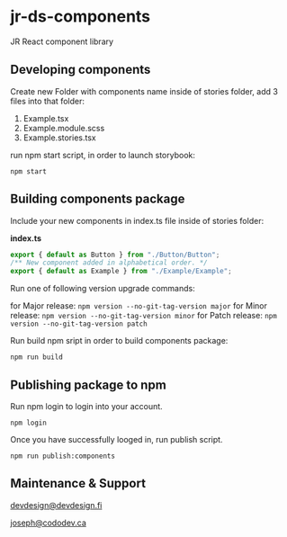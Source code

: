 # jr-ds-components

JR React component library

## Developing components

Create new Folder with components name inside of stories folder, add 3 files into that folder:

1. Example.tsx
2. Example.module.scss
3. Example.stories.tsx

run npm start script, in order to launch storybook:

`npm start`

## Building components package

Include your new components in index.ts file inside of stories folder:

**index.ts**

```ts
export { default as Button } from "./Button/Button";
/** New component added in alphabetical order. */
export { default as Example } from "./Example/Example";
```

Run one of following version upgrade commands:

for Major release:
`npm version --no-git-tag-version major`
for Minor release:
`npm version --no-git-tag-version minor`
for Patch release:
`npm version --no-git-tag-version patch`

Run build npm sript in order to build components package:

`npm run build`

## Publishing package to npm

Run npm login to login into your account.

`npm login`

Once you have successfully looged in, run publish script.

`npm run publish:components`

## Maintenance & Support

devdesign@devdesign.fi

joseph@cododev.ca
